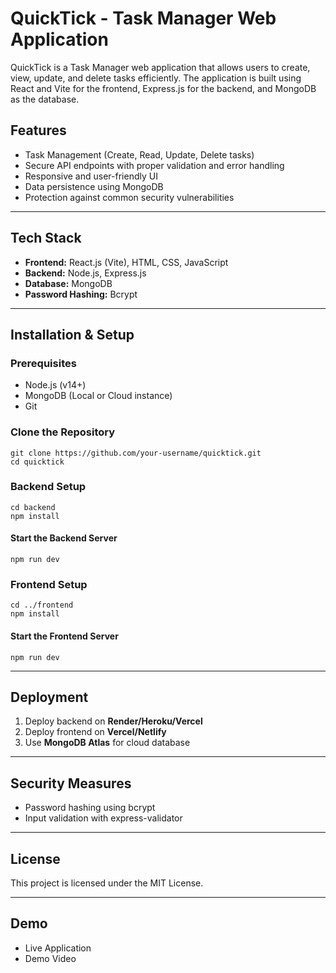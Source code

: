 # QuickTick - Task Manager Web Application

QuickTick is a Task Manager web application that allows users to create, view, update, and delete tasks efficiently. The application is built using React and Vite for the frontend, Express.js for the backend, and MongoDB as the database.

## Features

- Task Management (Create, Read, Update, Delete tasks)
- Secure API endpoints with proper validation and error handling
- Responsive and user-friendly UI
- Data persistence using MongoDB
- Protection against common security vulnerabilities

---
## Tech Stack

- **Frontend:** React.js (Vite), HTML, CSS, JavaScript
- **Backend:** Node.js, Express.js
- **Database:** MongoDB
- **Password Hashing:** Bcrypt

---
## Installation & Setup

### Prerequisites

- Node.js (v14+)
- MongoDB (Local or Cloud instance)
- Git

### Clone the Repository

```
git clone https://github.com/your-username/quicktick.git
cd quicktick
```

### Backend Setup

```
cd backend
npm install
```

#### Start the Backend Server

```
npm run dev
```

### Frontend Setup

```
cd ../frontend
npm install
```

#### Start the Frontend Server

```
npm run dev
```

---
## Deployment

1. Deploy backend on **Render/Heroku/Vercel**
2. Deploy frontend on **Vercel/Netlify**
3. Use **MongoDB Atlas** for cloud database

---
## Security Measures

- Password hashing using bcrypt
- Input validation with express-validator

---
## License

This project is licensed under the MIT License.

---
## Demo

- Live Application
- Demo Video